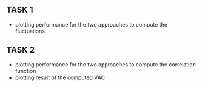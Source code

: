 ## TASK 1

- plotting performance for the two approaches to compute the fluctuations


## TASK 2

- plotting performance for the two approaches to compute the correlation function
- plotting result of the computed VAC
